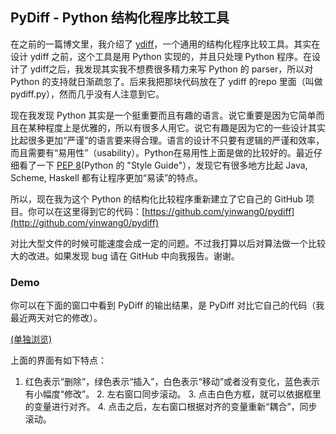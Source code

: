 

## PyDiff - Python 结构化程序比较工具

在之前的一篇博文里，我介绍了 [ydiff](http://www.yinwang.org/blog-cn/2013/04/21/ydiff-%E7%BB%93%E6%9E%84%E5%8C%96%E7%9A%84%E7%A8%8B%E5%BA%8F%E6%AF%94%E8%BE%83/)，一个通用的结构化程序比较工具。其实在设计 ydiff 之前，这个工具是用 Python 实现的，并且只处理 Python 程序。在设计了 ydiff之后，我发现其实我不想费很多精力来写 Python 的 parser，所以对 Python 的支持就日渐疏忽了。后来我把那块代码放在了 ydiff 的repo 里面（叫做 pydiff.py），然而几乎没有人注意到它。

现在我发现 Python 其实是一个挺重要而且有趣的语言。说它重要是因为它简单而且在某种程度上是优雅的，所以有很多人用它。说它有趣是因为它的一些设计其实比起很多更加“严谨”的语言要来得合理。语言的设计不只要有逻辑的严谨和效率，而且需要有“易用性”（usability）。Python在易用性上面是做的比较好的。最近仔细看了一下 [PEP 8](http://www.python.org/dev/peps/pep-0008/)(Python 的 "Style Guide"），发现它有很多地方比起 Java, Scheme, Haskell 都有让程序更加“易读”的特点。

所以，现在我为这个 Python 的结构化比较程序重新建立了它自己的 GitHub 项目。你可以在这里得到它的代码：[https://github.com/yinwang0/pydiff](http://github.com/yinwang0/pydiff)

对比大型文件的时候可能速度会成一定的问题。不过我打算以后对算法做一个比较大的改进。如果发现 bug 请在 GitHub 中向我报告。谢谢。

### Demo

你可以在下面的窗口中看到 PyDiff 的输出结果，是 PyDiff 对比它自己的代码（我最近两天对它的修改）。

  [(单独浏览)](http://www.yinwang.org/resources/pydiff1-pydiff2.html)

上面的界面有如下特点：

  1. 红色表示“删除”，绿色表示“插入”，白色表示“移动”或者没有变化，蓝色表示有小幅度“修改”。   2. 左右窗口同步滚动。   3. 点击白色方框，就可以依据框里的变量进行对齐。   4. 点击之后，左右窗口根据对齐的变量重新“耦合”，同步滚动。 

